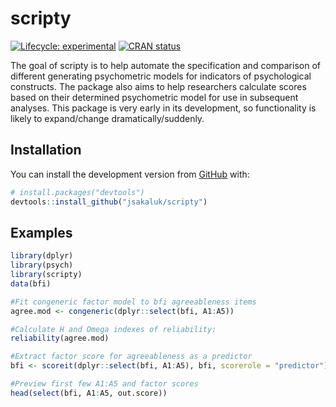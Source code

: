
<!-- README.md is generated from README.Rmd. Please edit that file -->

# scripty

<!-- badges: start -->

[![Lifecycle:
experimental](https://img.shields.io/badge/lifecycle-experimental-orange.svg)](https://www.tidyverse.org/lifecycle/#experimental)
[![CRAN
status](https://www.r-pkg.org/badges/version/psyscores)](https://CRAN.R-project.org/package=psyscores)
<!-- badges: end -->

The goal of scripty is to help automate the specification and comparison
of different generating psychometric models for indicators of
psychological constructs. The package also aims to help researchers
calculate scores based on their determined psychometric model for use in
subsequent analyses. This package is very early in its development, so
functionality is likely to expand/change dramatically/suddenly.

## Installation

You can install the development version from
[GitHub](https://github.com/) with:

``` r
# install.packages("devtools")
devtools::install_github("jsakaluk/scripty")
```

## Examples

``` r
library(dplyr) 
library(psych)
library(scripty)
data(bfi)

#Fit congeneric factor model to bfi agreeableness items
agree.mod <- congeneric(dplyr::select(bfi, A1:A5))

#Calculate H and Omega indexes of reliability: 
reliability(agree.mod)

#Extract factor score for agreeableness as a predictor
bfi <- scoreit(dplyr::select(bfi, A1:A5), bfi, scorerole = "predictor")

#Preview first few A1:A5 and factor scores
head(select(bfi, A1:A5, out.score))
```
